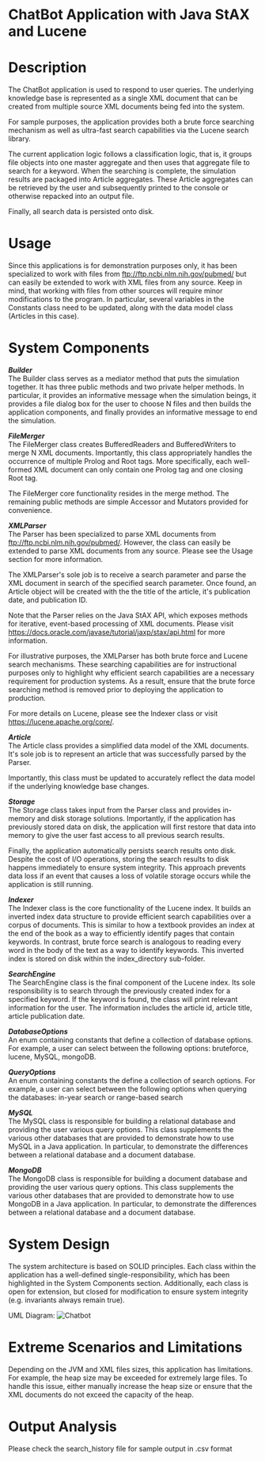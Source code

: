 # ChatBot Application with Java StAX and Lucene

# Description
The ChatBot application is used to respond to user queries. The underlying knowledge base is represented as a single XML 
document that can be created from multiple source XML documents being fed into the system.  

For sample purposes, the application provides both a brute force searching mechanism as well as ultra-fast search 
capabilities via the Lucene search library.

The current application logic follows a classification logic, that is, it groups file objects into one master aggregate 
and then uses that aggregate file to search for a keyword. When the searching is complete, the simulation results are 
packaged into Article aggregates. These Article aggregates can be retrieved by the user and subsequently printed to the 
console or otherwise repacked into an output file. 

Finally, all search data is persisted onto disk.

# Usage
Since this applications is for demonstration purposes only, it has been specialized to work with files from 
ftp://ftp.ncbi.nlm.nih.gov/pubmed/ but can easily be extended to work with XML files from any source. Keep in mind, 
that working with files from other sources will require minor modifications to the program. In particular, several 
variables in the Constants class need to be updated, along with the data model class (Articles in this case).

# System Components
***Builder***\
The Builder class serves as a mediator method that puts the simulation together. It has three public methods and two 
private helper methods. In particular, it provides an informative message when the simulation beings, it provides a 
file dialog box for the user to choose N files and then builds the application components, and finally provides an 
informative message to end the simulation.

***FileMerger***\
The FileMerger class creates BufferedReaders and BufferedWriters to merge N XML documents. Importantly, this class
appropriately handles the occurrence of multiple Prolog and Root tags. More specifically, each well-formed XML document 
can only contain one Prolog tag and one closing Root tag.

The FileMerger core functionality resides in the merge method. The remaining public methods are simple Accessor and 
Mutators provided for convenience. 

***XMLParser***\
The Parser has been specialized to parse XML documents from ftp://ftp.ncbi.nlm.nih.gov/pubmed/. However, the class
can easily be extended to parse XML documents from any source. Please see the Usage section for more information.

The XMLParser's sole job is to receive a search parameter and parse the XML document in search of the specified search 
parameter. Once found, an Article object will be created with the the title of the article, it's publication date, and 
publication ID.

Note that the Parser relies on the Java StAX API, which exposes methods for iterative, event-based processing of XML 
documents. Please visit https://docs.oracle.com/javase/tutorial/jaxp/stax/api.html for more information.

For illustrative purposes, the XMLParser has both brute force and Lucene search mechanisms. These searching capabilities 
are for instructional purposes only to highlight why efficient search capabilities are a necessary requirement for 
production systems. As a result, ensure that the brute force searching method is removed prior to deploying the 
application to production.

For more details on Lucene, please see the Indexer class or visit https://lucene.apache.org/core/.

***Article***\
The Article class provides a simplified data model of the XML documents. It's sole job is to represent an article that
was successfully parsed by the Parser. 

Importantly, this class must be updated to accurately reflect the data model if the underlying knowledge base changes. 

***Storage***\
The Storage class takes input from the Parser class and provides in-memory and disk storage solutions. Importantly, if 
the application has previously stored data on disk, the application will first restore that data into memory to give 
the user fast access to all previous search results.

Finally, the application automatically persists search results onto disk. Despite the cost of I/O operations, storing 
the search results to disk happens immediately to ensure system integrity. This approach prevents data loss if an event 
that causes a loss of volatile storage occurs while the application is still running.

***Indexer***\
The Indexer class is the core functionality of the Lucene index. It builds an inverted index data structure to provide 
efficient search capabilities over a corpus of documents. This is similar to how a textbook provides an index at the 
end of the book as a way to efficiently identify pages that contain keywords. In contrast, brute force search is 
analogous to reading every word in the body of the text as a way to identify keywords. This inverted index is stored on 
disk within the index_directory sub-folder.

***SearchEngine***\
The SearchEngine class is the final component of the Lucene index. Its sole responsibility is to search through the 
previously created index for a specified keyword. If the keyword is found, the class will print relevant information 
for the user. The information includes the article id, article title, article publication date.

***DatabaseOptions***\
An enum containing constants that define a collection of database options. For example, a user can select between the 
following options: bruteforce, lucene, MySQL, mongoDB.

***QueryOptions***\
An enum containing constants the define a collection of search options. For example, a user can select between the 
following options when querying the databases: in-year search or range-based search

***MySQL***\
The MySQL class is responsible for building a relational database and providing the user various query options. This 
class supplements the various other databases that are provided to demonstrate how to use MySQL in a Java application. 
In particular, to demonstrate the differences between a relational database and a document database.

***MongoDB***\
The MongoDB class is responsible for building a document database and providing the user various query options. This 
class supplements the various other databases that are provided to demonstrate how to use MongoDB in a Java 
application. In particular, to demonstrate the differences between a relational database and a document database.

# System Design
The system architecture is based on SOLID principles. Each class within the application has a well-defined 
single-responsibility, which has been highlighted in the System Components section. Additionally, each class is open
for extension, but closed for modification to ensure system integrity (e.g. invariants always remain true).

UML Diagram:
![Chatbot](https://user-images.githubusercontent.com/12025538/97821659-3d50da80-1c81-11eb-9ae7-465a232e6c0a.png)

# Extreme Scenarios and Limitations
Depending on the JVM and XML files sizes, this application has limitations. For example, the heap size may be exceeded
for extremely large files. To handle this issue, either manually increase the heap size or ensure that the XML documents
do not exceed the capacity of the heap.

# Output Analysis
Please check the search_history file for sample output in .csv format

